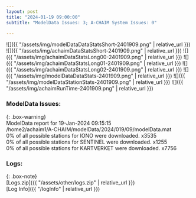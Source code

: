 ```yaml
---
layout: post
title: "2024-01-19 09:00:00"
subtitle: "ModelData Issues: 3; A-CHAIM System Issues: 0"

---
```


![]({{ "/assets/img/modelDataDataStatsShort-2401909.png" | relative_url }})
![]({{ "/assets/img/achaimDataStatsShort-2401909.png" | relative_url }})
![]({{ "/assets/img/achaimDataStatsLong00-2401909.png" | relative_url }})
![]({{ "/assets/img/achaimDataStatsLong01-2401909.png" | relative_url }})
![]({{ "/assets/img/achaimDataStatsLong02-2401909.png" | relative_url }})
![]({{ "/assets/img/modelDataDataStats-2401909.png" | relative_url }})
![]({{ "/assets/img/modelDataStationStats-2401909.png" | relative_url }})
![]({{ "/assets/img/achaimRunTime-2401909.png" | relative_url }})


### ModelData Issues:  
  
{: .box-warning}  
 ModelData report for 19-Jan-2024 09:15:15   
 /home2/achaim1/A-CHAIM/modelData/2024/019/09/modelData.mat   
 0% of all possible stations for IONO were downloaded. x3535   
 0% of all possible stations for SENTINEL were downloaded. x1255   
 0% of all possible stations for KARTVERKET were downloaded. x7756   
  


### Logs:  
  
{: .box-note}  
[Logs.zip]({{ "/assets/other/logs.zip" | relative_url }})  
[Log Info]({{ "/logInfo" | relative_url }})  
